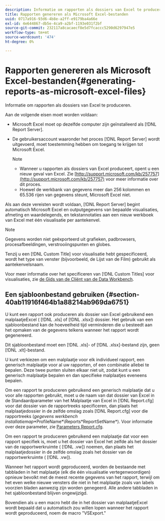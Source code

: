 ```yaml
---
description: Informatie om rapporten als dossiers van Excel te produceren.
title: Rapporten genereren als Microsoft Excel-bestanden
uuid: 0717a916-93d6-4b8e-a2ff-e9179ba4a66e
exl-id: 4e644867-db5e-4ca9-a2bf-1193e031f2bf
source-git-commit: 232117a8cacaecf8e5d7fcaccc5290d6297947e5
workflow-type: tm+mt
source-wordcount: '474'
ht-degree: 0%

---
```


# Rapporten genereren als Microsoft Excel-bestanden{#generating-reports-as-microsoft-excel-files}

Informatie om rapporten als dossiers van Excel te produceren.

Aan de volgende eisen moet worden voldaan:

* Microsoft Excel moet op dezelfde computer zijn geïnstalleerd als [!DNL Report Server].
* De gebruikersaccount waaronder het proces [!DNL Report Server] wordt uitgevoerd, moet toestemming hebben om toegang te krijgen tot Microsoft Excel.

   >[!NOTE]
   >
   >
   >    
   >    
   >    * Wanneer u rapporten als dossiers van Excel produceert, opent u een nieuw geval van Excel. Zie [http://support.microsoft.com/kb/257757](http://support.microsoft.com/kb/257757) voor meer informatie over dit proces.
   >    * Hoewel de werkbank van gegevens meer dan 256 kolommen en 65.536 rijen van gegevens steunt, Microsoft Excel niet.


Als aan deze vereisten wordt voldaan, [!DNL Report Server] begint automatisch Microsoft Excel en outputgegevens van bepaalde visualisaties, afmeting en waardelegends, en tekstannotaties aan een nieuw werkboek van Excel met één visualisatie per aantekenvel.

>[!NOTE]
>
>Gegevens worden niet geëxporteerd uit grafieken, padbrowsers, procesafbeeldingen, verstrooiingspunten en globes.

Tenzij u een [!DNL Custom Title] voor visualisatie hebt gespecificeerd, wordt het type van venster (bijvoorbeeld, de Lijst van de Film) gebruikt als aantekenvelsnaam.

Voor meer informatie over het specificeren van [!DNL Custom Titles] voor visualisaties, zie [de Gids van de Cliënt van de Data Workbench](https://experienceleague.adobe.com/docs/data-workbench/using/client/t-open-ins.html).

## Een sjabloonbestand gebruiken {#section-40ab11916f464b1a88214ab969da6751}

U kunt een rapport ook produceren als dossier van Excel gebruikend een malplaatjeExcel ( [!DNL .xls] of [!DNL .xlsx]) dossier. Het gebruik van een sjabloonbestand kan de hoeveelheid tijd verminderen die u besteedt aan het opmaken van de gegevens telkens wanneer het rapport wordt gegenereerd.

Dit sjabloonbestand moet een [!DNL .xls]- of [!DNL .xlsx]-bestand zijn, geen [!DNL .xlt]-bestand.

U kunt verkiezen om een malplaatje voor elk individueel rapport, een generisch malplaatje voor al uw rapporten, of een combinatie allebei te bepalen. Deze twee punten sluiten elkaar niet uit, zodat kunt u een generisch malplaatje bepalen en dan specifieke malplaatjes eveneens bepalen.

Om een rapport te produceren gebruikend een generisch malplaatje dat u voor alle rapporten gebruikt, moet u de naam van dat dossier van Excel in de Standaardparameter van het Malplaatje van Excel in [!DNL Report.cfg] voor dat dossier van de rapportreeks specificeren, dan plaats het malplaatjedossier in de zelfde omslag zoals [!DNL Report.cfg] voor die rapportreeks (*gegevens werkbench installatiemap*\*ProfileName*\Reports\*ReportSetName*). Voor informatie over deze parameter, zie [Parameters Report.cfg](../../../../../home/c-rpt-oview/c-rpt-param-ref/c-rpt-param.md#concept-838e59d72d3f4cb29ee15f5c7eb0ceff).

Om een rapport te produceren gebruikend een malplaatje dat voor een rapport specifiek is, moet u het dossier van Excel het zelfde als het dossier van de rapportwerkruimte ( [!DNL .vw]) noemen, dan plaats het malplaatjedossier in de zelfde omslag zoals het dossier van de rapportwerkruimte ( [!DNL .vw]).

Wanneer het rapport wordt geproduceerd, worden de bestaande met tabbladen in het malplaatje (elk die één visualisatie vertegenwoordigen) opnieuw bevolkt met de meest recente gegevens van het rapport, terwijl om het even welke nieuwe vensters die niet in het malplaatje zoals van labels voorzien bladen aanwezig zijn worden genegeerd. Alle andere tabbladen in het sjabloonbestand blijven ongewijzigd.

Bovendien als u een macro hebt die in het dossier van malplaatjeExcel wordt bepaald dat u automatisch zou willen lopen wanneer het rapport wordt geproduceerd, noem de macro &quot;VSExport.&quot;
